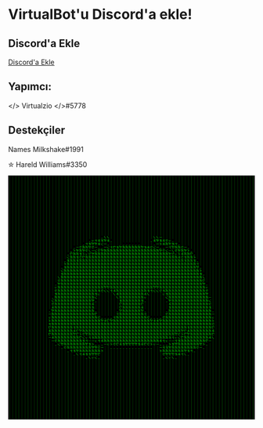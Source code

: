 # VirtualBot'u Discord'a ekle!
## Discord'a Ekle
[Discord'a Ekle](https://discord.com/oauth2/authorize?client_id=869210204724666428&scope=bot&permissions=36727824)
## Yapımcı:
</> Virtualzio </>#5778
## Destekçiler
Names Milkshake#1991

✮ Hareld Williams#3350

![VirtualBot](1627306530-31-177-227-110.png)
